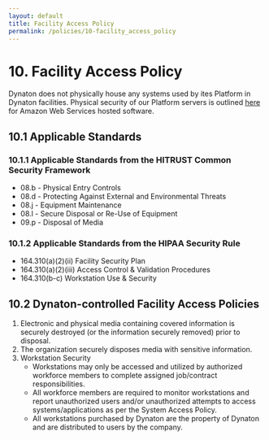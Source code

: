 ```yaml
---
layout: default
title: Facility Access Policy
permalink: /policies/10-facility_access_policy
---
```


# 10. Facility Access Policy

Dynaton does not physically house any systems used by ites Platform in Dynaton facilities. Physical security of our Platform servers is outlined [here](https://https://aws.amazon.com) for Amazon Web Services hosted software.

## 10.1 Applicable Standards

### 10.1.1 Applicable Standards from the HITRUST Common Security Framework

- 08.b - Physical Entry Controls
- 08.d - Protecting Against External and Environmental Threats
- 08.j - Equipment Maintenance
- 08.l - Secure Disposal or Re-Use of Equipment
- 09.p - Disposal of Media

### 10.1.2 Applicable Standards from the HIPAA Security Rule

- 164.310(a)(2)(ii) Facility Security Plan
- 164.310(a)(2)(iii) Access Control & Validation Procedures
- 164.310(b-c) Workstation Use & Security

## 10.2 Dynaton-controlled Facility Access Policies

1. Electronic and physical media containing covered information is securely destroyed (or the information securely removed) prior to disposal.
2. The organization securely disposes media with sensitive information.
3. Workstation Security
   - Workstations may only be accessed and utilized by authorized workforce members to complete assigned job/contract responsibilities.
   - All workforce members are required to monitor workstations and report unauthorized users and/or unauthorized attempts to access systems/applications as per the System Access Policy.
   - All workstations purchased by Dynaton are the property of Dynaton and are distributed to users by the company.
